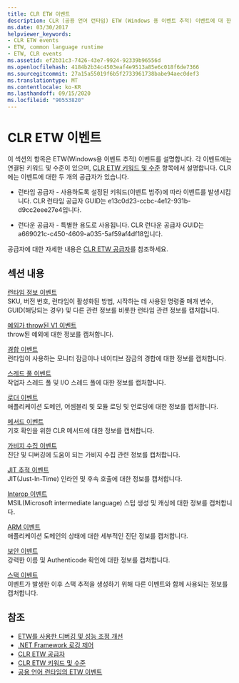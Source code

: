 ```yaml
---
title: CLR ETW 이벤트
description: CLR (공용 언어 런타임) ETW (Windows 용 이벤트 추적) 이벤트에 대 한 문서를 참조 하세요. 런타임 공급자와 런다운 공급자 라는 두 가지 이벤트 공급자가 있습니다.
ms.date: 03/30/2017
helpviewer_keywords:
- CLR ETW events
- ETW, common language runtime
- ETW, CLR events
ms.assetid: ef2b31c3-7426-43e7-9924-92339b96556d
ms.openlocfilehash: 4184b2b34c4503eaf4e9513a85e6c018f6de7366
ms.sourcegitcommit: 27a15a55019f6b5f2733961738babe94aec0def3
ms.translationtype: MT
ms.contentlocale: ko-KR
ms.lasthandoff: 09/15/2020
ms.locfileid: "90553820"
---
```

# <a name="clr-etw-events"></a>CLR ETW 이벤트
이 섹션의 항목은 ETW(Windows용 이벤트 추적) 이벤트를 설명합니다. 각 이벤트에는 연결된 키워드 및 수준이 있으며, [CLR ETW 키워드 및 수준](clr-etw-keywords-and-levels.md) 항목에서 설명합니다. CLR에는 이벤트에 대한 두 개의 공급자가 있습니다.  
  
- 런타임 공급자 - 사용하도록 설정된 키워드(이벤트 범주)에 따라 이벤트를 발생시킵니다. CLR 런타임 공급자 GUID는 e13c0d23-ccbc-4e12-931b-d9cc2eee27e4입니다.  
  
- 런다운 공급자 - 특별한 용도로 사용됩니다. CLR 런다운 공급자 GUID는 a669021c-c450-4609-a035-5af59af4df18입니다.  
  
 공급자에 대한 자세한 내용은 [CLR ETW 공급자](clr-etw-providers.md)를 참조하세요.  
  
## <a name="in-this-section"></a>섹션 내용  
 [런타임 정보 이벤트](runtime-information-etw-events.md)  
 SKU, 버전 번호, 런타임이 활성화된 방법, 시작하는 데 사용된 명령줄 매개 변수, GUID(해당되는 경우) 및 다른 관련 정보를 비롯한 런타임 관련 정보를 캡처합니다.  
  
 [예외가 throw된 V1 이벤트](exception-thrown-v1-etw-event.md)  
 throw된 예외에 대한 정보를 캡처합니다.  
  
 [경합 이벤트](contention-etw-events.md)  
 런타임이 사용하는 모니터 잠금이나 네이티브 잠금의 경합에 대한 정보를 캡처합니다.  
  
 [스레드 풀 이벤트](thread-pool-etw-events.md)  
 작업자 스레드 풀 및 I/O 스레드 풀에 대한 정보를 캡처합니다.  
  
 [로더 이벤트](loader-etw-events.md)  
 애플리케이션 도메인, 어셈블리 및 모듈 로딩 및 언로딩에 대한 정보를 캡처합니다.  
  
 [메서드 이벤트](method-etw-events.md)  
 기호 확인을 위한 CLR 메서드에 대한 정보를 캡처합니다.  
  
 [가비지 수집 이벤트](garbage-collection-etw-events.md)  
 진단 및 디버깅에 도움이 되는 가비지 수집 관련 정보를 캡처합니다.  
  
 [JIT 추적 이벤트](jit-tracing-etw-events.md)  
 JIT(Just-In-Time) 인라인 및 후속 호출에 대한 정보를 캡처합니다.  
  
 [Interop 이벤트](interop-etw-events.md)  
 MSIL(Microsoft intermediate language) 스텁 생성 및 캐싱에 대한 정보를 캡처합니다.  
  
 [ARM 이벤트](application-domain-resource-monitoring-arm-etw-events.md)  
 애플리케이션 도메인의 상태에 대한 세부적인 진단 정보를 캡처합니다.  
  
 [보안 이벤트](security-etw-events.md)  
 강력한 이름 및 Authenticode 확인에 대한 정보를 캡처합니다.  
  
 [스택 이벤트](stack-etw-event.md)  
 이벤트가 발생한 이후 스택 추적을 생성하기 위해 다른 이벤트와 함께 사용되는 정보를 캡처합니다.  
  
## <a name="see-also"></a>참조

- [ETW를 사용한 디버깅 및 성능 조정 개선](/archive/msdn-magazine/2007/april/event-tracing-improve-debugging-and-performance-tuning-with-etw)
- [.NET Framework 로깅 제어](controlling-logging.md)
- [CLR ETW 공급자](clr-etw-providers.md)
- [CLR ETW 키워드 및 수준](clr-etw-keywords-and-levels.md)
- [공용 언어 런타임의 ETW 이벤트](etw-events-in-the-common-language-runtime.md)
